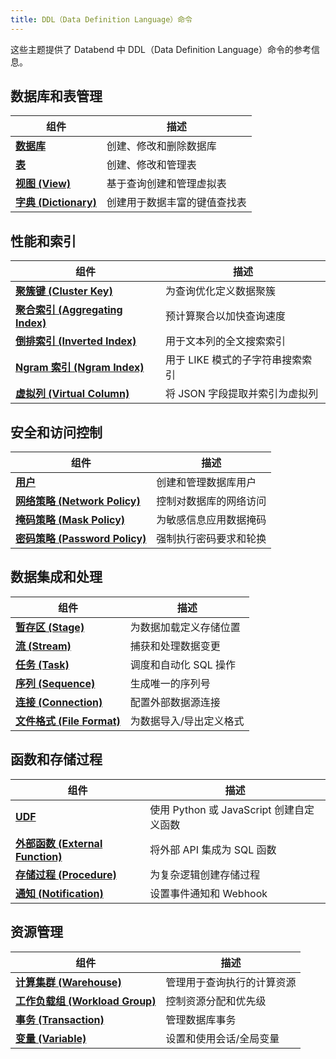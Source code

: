 ```yaml
---
title: DDL（Data Definition Language）命令
---
```


这些主题提供了 Databend 中 DDL（Data Definition Language）命令的参考信息。

## 数据库和表管理

| 组件 | 描述 |
|-----------|-------------|
| **[数据库](00-database/index.md)** | 创建、修改和删除数据库 |
| **[表](01-table/index.md)** | 创建、修改和管理表 |
| **[视图 (View)](05-view/index.md)** | 基于查询创建和管理虚拟表 |
| **[字典 (Dictionary)](17-dictionary/index.md)** | 创建用于数据丰富的键值查找表 |

## 性能和索引

| 组件 | 描述 |
|-----------|-------------|
| **[聚簇键 (Cluster Key)](06-clusterkey/index.md)** | 为查询优化定义数据聚簇 |
| **[聚合索引 (Aggregating Index)](07-aggregating-index/index.md)** | 预计算聚合以加快查询速度 |
| **[倒排索引 (Inverted Index)](07-inverted-index/index.md)** | 用于文本列的全文搜索索引 |
| **[Ngram 索引 (Ngram Index)](07-ngram-index/index.md)** | 用于 LIKE 模式的子字符串搜索索引 |
| **[虚拟列 (Virtual Column)](07-virtual-column/index.md)** | 将 JSON 字段提取并索引为虚拟列 |

## 安全和访问控制

| 组件 | 描述 |
|-----------|-------------|
| **[用户](02-user/index.md)** | 创建和管理数据库用户 |
| **[网络策略 (Network Policy)](12-network-policy/index.md)** | 控制对数据库的网络访问 |
| **[掩码策略 (Mask Policy)](12-mask-policy/index.md)** | 为敏感信息应用数据掩码 |
| **[密码策略 (Password Policy)](12-password-policy/index.md)** | 强制执行密码要求和轮换 |

## 数据集成和处理

| 组件 | 描述 |
|-----------|-------------|
| **[暂存区 (Stage)](03-stage/index.md)** | 为数据加载定义存储位置 |
| **[流 (Stream)](04-stream/index.md)** | 捕获和处理数据变更 |
| **[任务 (Task)](04-task/index.md)** | 调度和自动化 SQL 操作 |
| **[序列 (Sequence)](04-sequence/index.md)** | 生成唯一的序列号 |
| **[连接 (Connection)](13-connection/index.md)** | 配置外部数据源连接 |
| **[文件格式 (File Format)](13-file-format/index.md)** | 为数据导入/导出定义格式 |

## 函数和存储过程

| 组件 | 描述 |
|-----------|-------------|
| **[UDF](10-udf/index.md)** | 使用 Python 或 JavaScript 创建自定义函数 |
| **[外部函数 (External Function)](11-external-function/index.md)** | 将外部 API 集成为 SQL 函数 |
| **[存储过程 (Procedure)](18-procedure/index.md)** | 为复杂逻辑创建存储过程 |
| **[通知 (Notification)](16-notification/index.md)** | 设置事件通知和 Webhook |

## 资源管理

| 组件 | 描述 |
|-----------|-------------|
| **[计算集群 (Warehouse)](19-warehouse/index.md)** | 管理用于查询执行的计算资源 |
| **[工作负载组 (Workload Group)](20-workload-group/index.md)** | 控制资源分配和优先级 |
| **[事务 (Transaction)](14-transaction/index.md)** | 管理数据库事务 |
| **[变量 (Variable)](15-variable/index.md)** | 设置和使用会话/全局变量 |